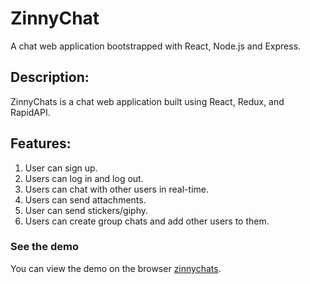 # ZinnyChat 
A chat web application bootstrapped with React, Node.js and Express.

## Description:
ZinnyChats is a chat web application built using React, Redux, and RapidAPI.

## Features:

1. User can sign up.
2. Users can log in and log out.
3. Users can chat with other users in real-time.
4. Users can send attachments.
5. User can send stickers/giphy.
6. Users can create group chats and add other users to them.

### See the demo
You can view the demo on the browser [zinnychats](https://zinnychats.netlify.app).
